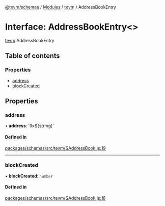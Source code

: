 [@tevm/schemas](../README.md) / [Modules](../modules.md) / [tevm](../modules/tevm.md) / AddressBookEntry

# Interface: AddressBookEntry\<\>

[tevm](../modules/tevm.md).AddressBookEntry

## Table of contents

### Properties

- [address](tevm.AddressBookEntry.md#address)
- [blockCreated](tevm.AddressBookEntry.md#blockcreated)

## Properties

### address

• **address**: \`0x$\{string}\`

#### Defined in

[packages/schemas/src/tevm/SAddressBook.js:19](https://github.com/evmts/tevm-monorepo/blob/main/packages/schemas/src/tevm/SAddressBook.js#L19)

___

### blockCreated

• **blockCreated**: `number`

#### Defined in

[packages/schemas/src/tevm/SAddressBook.js:18](https://github.com/evmts/tevm-monorepo/blob/main/packages/schemas/src/tevm/SAddressBook.js#L18)
